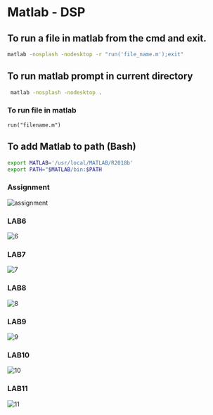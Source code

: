 # Matlab - DSP

## To run a file in matlab from the cmd and exit.

```bash
matlab -nosplash -nodesktop -r "run('file_name.m');exit"
```

## To run matlab prompt in current directory

```bash
 matlab -nosplash -nodesktop .
```

### To run file in matlab

```
run("filename.m")
```

## To add Matlab to path (Bash)

```bash
export MATLAB='/usr/local/MATLAB/R2018b'
export PATH="$MATLAB/bin:$PATH
```

### Assignment

![assignment](https://github.com/UsairimIsani/matlab-dsp/tree/main/graph/BM17040_Assignment.png)

### LAB6

![6](https://github.com/UsairimIsani/matlab-dsp/tree/main/graph/lab6.png)

### LAB7

![7](https://github.com/UsairimIsani/matlab-dsp/tree/main/graph/lab7.png)

### LAB8

![8](https://github.com/UsairimIsani/matlab-dsp/tree/main/graph/lab8.png)

### LAB9

![9](https://github.com/UsairimIsani/matlab-dsp/tree/main/graph/lab9.png)

### LAB10

![10](https://github.com/UsairimIsani/matlab-dsp/tree/main/graph/lab10.png)

### LAB11

![11](https://github.com/UsairimIsani/matlab-dsp/tree/main/graph/lab11.png)
